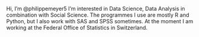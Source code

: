 Hi, I’m @philippemeyer5
I’m interested in Data Science, Data Analysis in combination with Social Science.
The programmes I use are mostly R and Python, but I also work with SAS and SPSS sometimes.
At the moment I am working at the Federal Office of Statistics in Switzerland.
